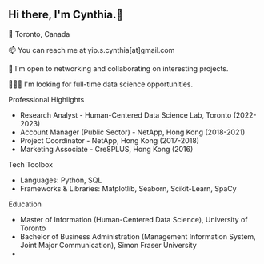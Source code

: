 ## Hi there, I'm Cynthia.👋

📍 Toronto, Canada

📫 You can reach me at yip.s.cynthia[at]gmail.com

👯 I'm open to networking and collaborating on interesting projects.

👩🏻‍💻 I'm looking for full-time data science opportunities.

Professional Highlights
- Research Analyst - Human-Centered Data Science Lab, Toronto (2022-2023)
- Account Manager (Public Sector) - NetApp, Hong Kong (2018-2021)
- Project Coordinator - NetApp, Hong Kong (2017-2018)
- Marketing Associate - Cre8PLUS, Hong Kong (2016)

Tech Toolbox
- Languages: Python, SQL
- Frameworks & Libraries: Matplotlib, Seaborn, Scikit-Learn, SpaCy

Education
- Master of Information (Human-Centered Data Science), University of Toronto
- Bachelor of Business Administration (Management Information System, Joint Major Communication), Simon Fraser University
- 
<!--
**cynthiay0109/cynthiay0109** is a ✨ _special_ ✨ repository because its `README.md` (this file) appears on your GitHub profile.

Here are some ideas to get you started:

- 🔭 I’m currently working on ...
- 🌱 I’m currently learning ...
- 👯 I’m looking to collaborate on ...
- 🤔 I’m looking for help with ...
- 💬 Ask me about ...
- 📫 How to reach me: ...
- 😄 Pronouns: ...
- ⚡ Fun fact: ...
-->
